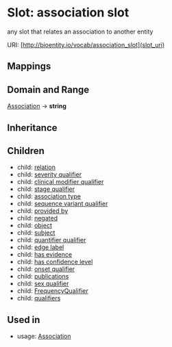 # Slot: association slot


any slot that relates an association to another entity

URI: [http://bioentity.io/vocab/association_slot](slot_uri)
## Mappings

## Domain and Range

[Association](Association.md) -> **string**
## Inheritance

## Children

 *  child: [relation](relation.md)
 *  child: [severity qualifier](severity_qualifier.md)
 *  child: [clinical modifier qualifier](clinical_modifier_qualifier.md)
 *  child: [stage qualifier](stage_qualifier.md)
 *  child: [association type](association_type.md)
 *  child: [sequence variant qualifier](sequence_variant_qualifier.md)
 *  child: [provided by](provided_by.md)
 *  child: [negated](negated.md)
 *  child: [object](object.md)
 *  child: [subject](subject.md)
 *  child: [quantifier qualifier](quantifier_qualifier.md)
 *  child: [edge label](edge_label.md)
 *  child: [has evidence](has_evidence.md)
 *  child: [has confidence level](has_confidence_level.md)
 *  child: [onset qualifier](onset_qualifier.md)
 *  child: [publications](publications.md)
 *  child: [sex qualifier](sex_qualifier.md)
 *  child: [FrequencyQualifier](FrequencyQualifier.md)
 *  child: [qualifiers](qualifiers.md)
## Used in

 *  usage: [Association](Association.md)
